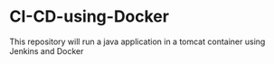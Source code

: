 # CI-CD-using-Docker
This repository will run a java application in a tomcat container using  Jenkins and Docker





